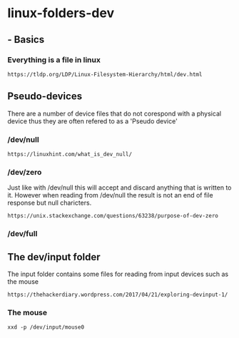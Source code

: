 # linux-folders-dev

## - Basics

### Everything is a file in linux

```
https://tldp.org/LDP/Linux-Filesystem-Hierarchy/html/dev.html
```




## Pseudo-devices

There are a number of device files that do not corespond with a physical device thus they are often refered to as a 'Pseudo device'

### /dev/null

```
https://linuxhint.com/what_is_dev_null/
```

### /dev/zero

Just like with /dev/null this will accept and discard anything that is written to it. However when reading from /dev/null the result is not an end of file response but null charicters.

```
https://unix.stackexchange.com/questions/63238/purpose-of-dev-zero
```

### /dev/full





## The dev/input folder

The input folder contains some files for reading from input devices such as the mouse

```
https://thehackerdiary.wordpress.com/2017/04/21/exploring-devinput-1/
```

### The mouse

```
xxd -p /dev/input/mouse0
```

